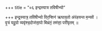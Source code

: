 +++
title = "०६ इन्द्रस्यात्र तविषीभ्यो"

+++
इन्द्र॒स्यात्र॒ तवि॑षीभ्यो विर॒प्शिन॑ ऋघाय॒तो अ॑रंहयन्त म॒न्यवे॑ ।  
वृ॒त्रं यदु॒ग्रो व्यवृ॑श्च॒दोज॑सा॒पो बिभ्र॑तं॒ तम॑सा॒ परी॑वृतम् ॥